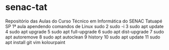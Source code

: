 # senac-tat
Repositório das Aulas do Curso Técnico em Informática do SENAC Tatuapé SP
1ª aula apendendo comandos de Linux
  sudo
    2  sudo -i
    3  sudo apt update 
    4  sudo apt upgrade 
    5  sudo apt full-upgrade 
    6  sudo apt dist-upgrade 
    7  sudo apt autoremove 
    8  sudo apt autoclean 
    9  history 
    10 sudo apt update
    11 sudo apt install git vim kolourpaint
